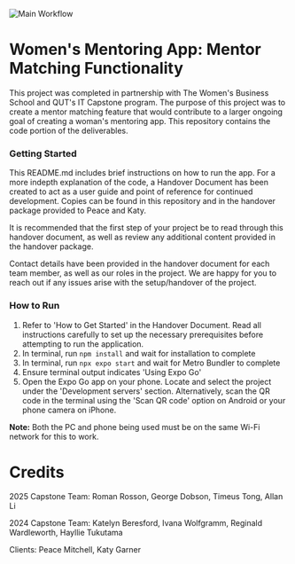 ![Main Workflow](https://github.com/QUTCapstoneT095/Capstone/actions/workflows/node.js.yml/badge.svg)

# Women's Mentoring App: Mentor Matching Functionality

This project was completed in partnership with The Women's Business School and QUT's IT Capstone program. The purpose of this project was to create a mentor matching feature that would contribute to a larger ongoing goal of creating a woman's mentoring app. This repository contains the code portion of the deliverables. 

### Getting Started
This README.md includes brief instructions on how to run the app. For a more indepth explanation of the code, a Handover Document has been created to act as a user guide and point of reference for continued development. Copies can be found in this repository and in the handover package provided to Peace and Katy. 

It is recommended that the first step of your project be to read through this handover document, as well as review any additional content provided in the handover package. 

Contact details have been provided in the handover document for each team member, as well as our roles in the project. We are happy for you to reach out if any issues arise with the setup/handover of the project. 

### How to Run
1. Refer to 'How to Get Started' in the Handover Document. Read all instructions carefully to set up the necessary prerequisites before attempting to run the application.
2. In terminal, run `npm install` and wait for installation to complete
3. In terminal, run `npx expo start` and wait for Metro Bundler to complete
4. Ensure terminal output indicates 'Using Expo Go'
5. Open the Expo Go app on your phone. Locate and select the project under the 'Development servers' section. Alternatively, scan the QR code in the terminal using the 'Scan QR code' option on Android or your phone camera on iPhone.

**Note:** Both the PC and phone being used must be on the same Wi-Fi network for this to work.

# Credits
2025 Capstone Team:
Roman Rosson,
George Dobson,
Timeus Tong,
Allan Li

2024 Capstone Team: 
Katelyn Beresford, 
Ivana Wolfgramm,
Reginald Wardleworth,
Hayllie Tukutama

Clients:
Peace Mitchell,
Katy Garner
